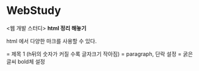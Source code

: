 # WebStudy

<웹 개발 스터디>
<b>html 정리 해놓기</b>

html 에서 다양한 마크를 사용할 수 있다.
<!--<h1></h1>--> =  제목 1 (h뒤의 숫자가 커질 수록 글자크기 작아짐) 
<!--<p> </p>--> =  paragraph, 단락 설정
<!--<b> </b>-->  = 굵은 글씨 bold체 설정 
